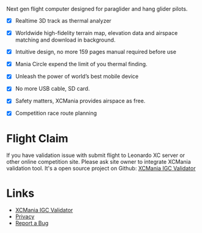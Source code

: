 
Next gen flight computer designed for paraglider and hang glider pilots.

 - [x] Realtime 3D track as thermal analyzer  
 - [x] Worldwide high-fidelity terrain map,  elevation data and airspace matching and download in background. 
 - [x] Intuitive design, no more 159 pages manual required before use
 - [x] Mania Circle expend the limit of you thermal finding.
 - [x] Unleash the power of world’s best mobile device
 - [x] No more USB cable, SD card.
 - [x] Safety matters, XCMania provides airspace as free.
 - [x] Competition race route planning


# Flight Claim

If you have validation issue with submit flight to Leonardo XC server or other online competition site. Please ask site owner to integrate XCMania validation tool. It's a open source project on Github: [XCMania IGC Validator](https://github.com/solocatz/XCManiaValidateTool)

# Links
* [XCMania IGC Validator](https://github.com/solocatz/XCManiaValidateTool)
* [Privacy](https://www.xcmania.com/privacy)
* [Report a Bug](https://github.com/solocatz/XCMania/issues)
